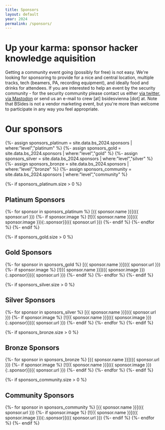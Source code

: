 ```yaml
---
title: Sponsors
layout: default
year: 2024
permalink: /sponsors/
---
```

# Up your karma: sponsor hacker knowledge aquisition

Getting a community event going (possibly for free) is not easy. We're looking for sponsoring to provide
for a nice and central location, multiple tracks, tech (beamers, PA, recording equipment), and ideally
food and drinks for attendees. If you are interested to help an event by the security community - for the
security community please contact us either [via twitter](https://twitter.com/BSidesVienna), [via Mastodon](https://infosec.exchange/@bsidesvienna) or send us an e-mail to crew [at] bsidesvienna [dot] at. Note that BSides is not a vendor marketing event, but you're more
than welcome to participate in any way you feel appropriate.

# Our sponsors

{%- assign sponsors_platinum = site.data.bs_2024.sponsors | where:"level","platinum" %}
{%- assign sponsors_gold = site.data.bs_2024.sponsors | where:"level","gold" %}
{%- assign sponsors_silver = site.data.bs_2024.sponsors | where:"level","silver" %}
{%- assign sponsors_bronze = site.data.bs_2024.sponsors | where:"level","bronze" %}
{%- assign sponsors_community = site.data.bs_2024.sponsors | where:"level","community" %}

{%- if sponsors_platinum.size > 0 %}
## Platinum Sponsors
{%- for sponsor in sponsors_platinum %}
[{{ sponsor.name }}]({{ sponsor.url }})
{%- if sponsor.image %}
[![{{ sponsor.name }}]({{ sponsor.image }}){:.sponsor}]({{ sponsor.url }})
{%- endif %}
{%- endfor %}
{%- endif %}

{%- if sponsors_gold.size > 0 %}
## Gold Sponsors
{%- for sponsor in sponsors_gold %}
[{{ sponsor.name }}]({{ sponsor.url }})
{%- if sponsor.image %}
[![{{ sponsor.name }}]({{ sponsor.image }}){:.sponsor}]({{ sponsor.url }})
{%- endif %}
{%- endfor %}
{%- endif %}

{%- if sponsors_silver.size > 0 %}
## Silver Sponsors
{%- for sponsor in sponsors_silver %}
[{{ sponsor.name }}]({{ sponsor.url }})
{%- if sponsor.image %}
[![{{ sponsor.name }}]({{ sponsor.image }}){:.sponsor}]({{ sponsor.url }})
{%- endif %}
{%- endfor %}
{%- endif %}

{%- if sponsors_bronze.size > 0 %}
## Bronze Sponsors
{%- for sponsor in sponsors_bronze %}
[{{ sponsor.name }}]({{ sponsor.url }})
{%- if sponsor.image %}
[![{{ sponsor.name }}]({{ sponsor.image }}){:.sponsor}]({{ sponsor.url }})
{%- endif %}
{%- endfor %}
{%- endif %}

{%- if sponsors_community.size > 0 %}
## Community Sponsors
{%- for sponsor in sponsors_community %}
[{{ sponsor.name }}]({{ sponsor.url }})
{%- if sponsor.image %}
[![{{ sponsor.name }}]({{ sponsor.image }}){:.sponsor}]({{ sponsor.url }})
{%- endif %}
{%- endfor %}
{%- endif %}